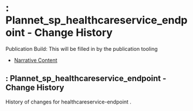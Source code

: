 # : Plannet\_sp\_healthcareservice\_endpoint - Change History

Publication Build: This will be filled in by the publication tooling

* [Narrative Content](SearchParameter-healthcareservice-endpoint.html)

## : Plannet\_sp\_healthcareservice\_endpoint - Change History

History of changes for healthcareservice-endpoint .